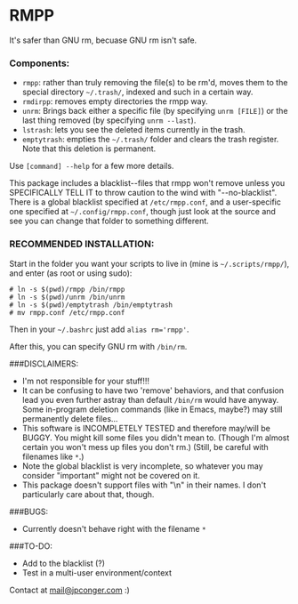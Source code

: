 # RMPP

It's safer than GNU rm, becuase GNU rm isn't safe.

### Components:
 - `rmpp`: rather than truly removing the file(s) to be rm'd, moves them to the special directory `~/.trash/`, indexed and such in a certain way.
 - `rmdirpp`: removes empty directories the rmpp way.
 - `unrm`: Brings back either a specific file (by specifying `unrm [FILE]`) or the last thing removed (by specifying `unrm --last`).
 - `lstrash`: lets you see the deleted items currently in the trash.
 - `emptytrash`: empties the `~/.trash/` folder and clears the trash register. Note that this deletion is permanent.

Use `[command] --help` for a few more details.

This package includes a blacklist--files that rmpp won't remove unless you SPECIFICALLY TELL IT to throw caution to the wind with "--no-blacklist". There is a global blacklist specified at `/etc/rmpp.conf`, and a user-specific one specified at `~/.config/rmpp.conf`, though just look at the source and see you can change that folder to something different.

### RECOMMENDED INSTALLATION:

Start in the folder you want your scripts to live in (mine is `~/.scripts/rmpp/`), and enter (as root or using sudo):
```
# ln -s $(pwd)/rmpp /bin/rmpp
# ln -s $(pwd)/unrm /bin/unrm
# ln -s $(pwd)/emptytrash /bin/emptytrash
# mv rmpp.conf /etc/rmpp.conf
```
Then in your `~/.bashrc` just add `alias rm='rmpp'`.

After this, you can specify GNU rm with `/bin/rm`.

###DISCLAIMERS:
 - I'm not responsible for your stuff!!!
 - It can be confusing to have two 'remove' behaviors, and that confusion lead you even further astray than default `/bin/rm` would have anyway. Some in-program deletion commands (like in Emacs, maybe?) may still permanently delete files...
 - This software is INCOMPLETELY TESTED and therefore may/will be BUGGY. You might kill some files you didn't mean to. (Though I'm almost certain you won't mess up files you don't rm.) (Still, be careful with filenames like `*`.)
 - Note the global blacklist is very incomplete, so whatever you may consider "important" might not be covered on it.
 - This package doesn't support files with "\n" in their names. I don't particularly care about that, though.

###BUGS:
 - Currently doesn't behave right with the filename `*`

###TO-DO:
 - Add to the blacklist (?)
 - Test in a multi-user environment/context

Contact at mail@jpconger.com :)
